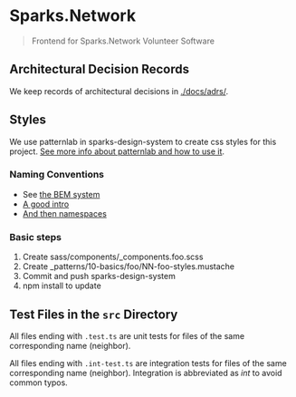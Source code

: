 # Sparks.Network

> Frontend for Sparks.Network Volunteer Software

## Architectural Decision Records

We keep records of architectural decisions in [./docs/adrs/](./docs/adrs/).

## Styles

We use patternlab in sparks-design-system to create css styles for this project.  [See more info about patternlab and how to use it](http://patternlab.io/docs/index.html).

### Naming Conventions

* See [the BEM system](https://en.bem.info/methodology/quick-start/)
* [A good intro](http://csswizardry.com/2013/01/mindbemding-getting-your-head-round-bem-syntax/)
* [And then namespaces](http://csswizardry.com/2015/03/more-transparent-ui-code-with-namespaces/)

### Basic steps

1. Create sass/components/_components.foo.scss
2. Create _patterns/10-basics/foo/NN-foo-styles.mustache
3. Commit and push sparks-design-system
4. npm install to update

## Test Files in the `src` Directory

All files ending with `.test.ts` are unit tests for files of the same 
corresponding name (neighbor).

All files ending with `.int-test.ts` are integration tests for files of the 
same corresponding name (neighbor). Integration is abbreviated as _int_ to 
avoid common typos.
